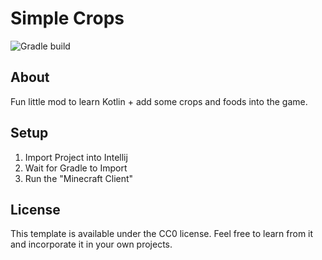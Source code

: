 # Simple Crops
![Gradle build](https://github.com/Stereo528/Simple-Crops/workflows/Gradle%20build/badge.svg)

## About
Fun little mod to learn Kotlin + add some crops and foods into the game.

## Setup

1. Import Project into Intellij
2. Wait for Gradle to Import
3. Run the "Minecraft Client"

## License

This template is available under the CC0 license. Feel free to learn from it and incorporate it in your own projects.
